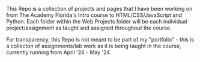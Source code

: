 This Repo is a collection of projects and pages that I have been working on from The Academy Florida's Intro course to HTML/CSS/JavaScript and Python. Each folder within the Web Projects folder will be each individual project/assignment as taught and assigned throughout the course.

For transparency, this Repo is not meant to be part of my "portfolio" - this is a collecton of assignments/lab work as it is being taught in the course, currently running from April '24 - May '24.
